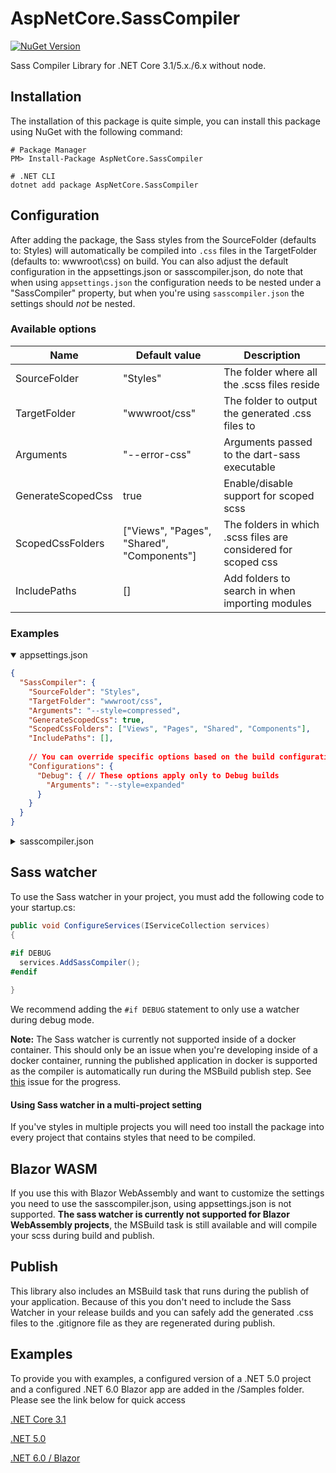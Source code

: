 # AspNetCore.SassCompiler
[![NuGet Version](https://img.shields.io/nuget/v/AspNetCore.SassCompiler.svg?style=flat)](https://www.nuget.org/packages/AspNetCore.SassCompiler/)

Sass Compiler Library for .NET Core 3.1/5.x./6.x without node.

## Installation
The installation of this package is quite simple, you can install this package using NuGet with the following command:

```shell
# Package Manager
PM> Install-Package AspNetCore.SassCompiler

# .NET CLI
dotnet add package AspNetCore.SassCompiler
```

## Configuration
After adding the package, the Sass styles from the SourceFolder (defaults to: Styles) will automatically be compiled into `.css` files in the TargetFolder (defaults to: wwwroot\css) on build. 
You can also adjust the default configuration in the appsettings.json or sasscompiler.json, do note that when using `appsettings.json` the configuration needs to be nested under a "SassCompiler" property, but when you're using `sasscompiler.json` the settings should _not_ be nested.

### Available options

| Name              | Default value                              | Description                                                    |
|-------------------|--------------------------------------------|----------------------------------------------------------------|
| SourceFolder      | "Styles"                                   | The folder where all the .scss files reside                    |
| TargetFolder      | "wwwroot/css"                              | The folder to output the generated .css files to               |
| Arguments         | "--error-css"                              | Arguments passed to the dart-sass executable                   |
| GenerateScopedCss | true                                       | Enable/disable support for scoped scss                         |
| ScopedCssFolders  | ["Views", "Pages", "Shared", "Components"] | The folders in which .scss files are considered for scoped css |
| IncludePaths      | []                                         | Add folders to search in when importing modules                |

### Examples

<details open>
<summary>appsettings.json</summary>

```json
{
  "SassCompiler": {
    "SourceFolder": "Styles",
    "TargetFolder": "wwwroot/css",
    "Arguments": "--style=compressed",
    "GenerateScopedCss": true,
    "ScopedCssFolders": ["Views", "Pages", "Shared", "Components"],
    "IncludePaths": [],
    
    // You can override specific options based on the build configuration
    "Configurations": {
      "Debug": { // These options apply only to Debug builds
        "Arguments": "--style=expanded"
      }
    }
  }
}
```
</details>

<details>
<summary>sasscompiler.json</summary>

```json
{
  "SourceFolder": "Styles",
  "TargetFolder": "wwwroot/css",
  "Arguments": "--style=compressed",
  "GenerateScopedCss": true,
  "ScopedCssFolders": ["Views", "Pages", "Shared", "Components"],
  "IncludePaths": [],

  // You can override specific options based on the build configuration
  "Configurations": {
    "Debug": { // These options apply only to Debug builds
      "Arguments": "--style=expanded"
    }
  }
}
```
</details>


## Sass watcher
To use the Sass watcher in your project, you must add the following code to your startup.cs:
```csharp
public void ConfigureServices(IServiceCollection services) 
{
  
#if DEBUG
  services.AddSassCompiler();
#endif

}
```

We recommend adding the `#if DEBUG` statement to only use a watcher during debug mode.

**Note:** The Sass watcher is currently not supported inside of a docker container. This should
only be an issue when you're developing inside of a docker container, running the published
application in docker is supported as the compiler is automatically run during the MSBuild publish
step. See [this](https://github.com/koenvzeijl/AspNetCore.SassCompiler/issues/44) issue for the progress.

#### Using Sass watcher in a multi-project setting

If you've styles in multiple projects you will need too install the package into every project that contains styles that need to be compiled.

## Blazor WASM
If you use this with Blazor WebAssembly and want to customize the settings you need to use the sasscompiler.json, using appsettings.json is not supported.
**The sass watcher is currently not supported for Blazor WebAssembly projects**, the MSBuild task is still available and will compile your scss during build and publish.

## Publish

This library also includes an MSBuild task that runs during the publish of your application. Because of this you don't need to include
the Sass Watcher in your release builds and you can safely add the generated .css files to the .gitignore file as they are regenerated during publish. 

## Examples
To provide you with examples, a configured version of a .NET 5.0 project and a configured .NET 6.0 Blazor app are added in the /Samples folder. Please see the link below for quick access

[.NET Core 3.1](https://github.com/koenvzeijl/AspNetCore.SassCompiler/tree/master/Samples/AspNetCore.SassCompiler.Sample31)

[.NET 5.0](https://github.com/koenvzeijl/AspNetCore.SassCompiler/tree/master/Samples/AspNetCore.SassCompiler.Sample)

[.NET 6.0 / Blazor](https://github.com/koenvzeijl/AspNetCore.SassCompiler/tree/master/Samples/AspNetCore.SassCompiler.BlazorSample)
